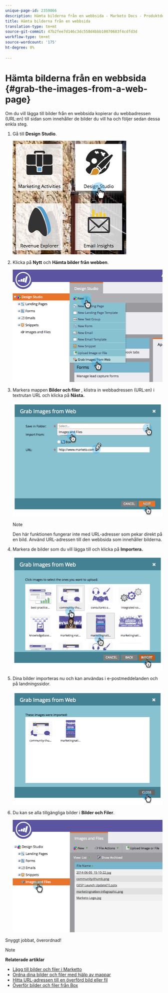 ```yaml
---
unique-page-id: 2359866
description: Hämta bilderna från en webbsida - Marketo Docs - Produktdokumentation
title: Hämta bilderna från en webbsida
translation-type: tm+mt
source-git-commit: 47b2fee7d146c3dc558d4bbb10070683f4cdfd3d
workflow-type: tm+mt
source-wordcount: '175'
ht-degree: 0%

---
```



# Hämta bilderna från en webbsida {#grab-the-images-from-a-web-page}

Om du vill lägga till bilder från en webbsida kopierar du webbadressen (URL:en) till sidan som innehåller de bilder du vill ha och följer sedan dessa enkla steg.

1. Gå till **Design** **Studio**.

   ![](assets/designstudio-2.png)

1. Klicka på **Nytt** och **Hämta bilder från webben**.

   ![](assets/image2014-9-16-11-3a37-3a46.png)

1. Markera mappen **Bilder och filer** , klistra in webbadressen (URL:en) i textrutan URL och klicka på **Nästa.**

   ![](assets/image2014-9-16-11-3a37-3a55.png)

   >[!NOTE]
   >
   >Den här funktionen fungerar inte med URL-adresser som pekar direkt på en bild. Använd URL-adressen till den webbsida som innehåller bilderna.

1. Markera de bilder som du vill lägga till och klicka på **Importera.**

   ![](assets/image2014-9-16-11-3a38-3a3.png)

1. Dina bilder importeras nu och kan användas i e-postmeddelanden och på landningssidor.

   ![](assets/image2014-9-16-11-3a38-3a9.png)

1. Du kan se alla tillgängliga bilder i **Bilder och Filer**.

   ![](assets/image2014-9-16-11-3a38-3a18.png)

Snyggt jobbat, överordnad!

>[!NOTE]
>
>**Relaterade artiklar**
>
>* [Lägg till bilder och filer i Marketto](add-images-and-files-to-marketo.md)
>* [Ordna dina bilder och filer med hjälp av mappar](organize-your-images-and-files-using-folders.md)
>* [Hitta URL-adressen till en överförd bild eller fil](find-the-url-of-an-uploaded-image-or-file.md)
>* [Överför bilder och filer från Box](upload-images-and-files-from-box.md)

>



